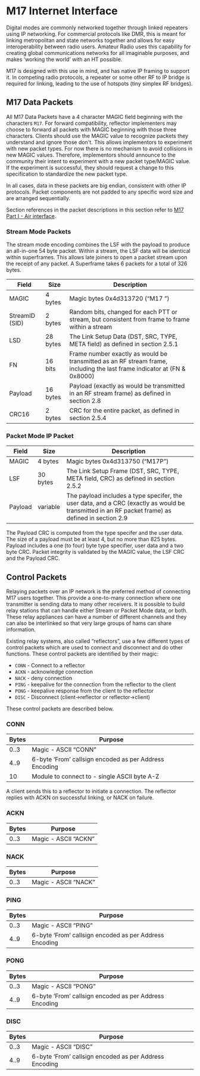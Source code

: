 # M17 Internet Interface

Digital modes are commonly networked together through linked repeaters using IP networking.
For commercial protocols like DMR, this is meant for linking metropolitan and state networks
together and allows for easy interoperability between radio users. Amateur Radio uses this
capability for creating global communications networks for all imaginable purposes, and makes
‘working the world’ with an HT possible.

M17 is designed with this use in mind, and has native IP framing to support it.
In competing radio protocols, a repeater or some other RF to IP bridge is required for linking,
leading to the use of hotspots (tiny simplex RF bridges).

## M17 Data Packets

All M17 Data Packets have a 4 character MAGIC field beginning with the characters `M17`. For forward compatibility, reflector implementers may choose to forward all packets with MAGIC beginning with those three characters. Clients should use the MAGIC value to recognize packets they understand and ignore those don't. This allows implementors to experiment with new packet types. For now there is no mechanism to avoid collisions in new MAGIC values. Therefore, implementors should announce to the community their intent to experiment with a new packet type/MAGIC value. If the experiment is successful, they should request a change to this specification to standardize the new packet type.

In all cases, data in these packets are big endian, consistent with other IP protocols. Packet components are not padded to any specific word size and are arranged sequentially.

Section references in the packet descriptions in this section refer to [M17 Part I - Air interface](https://spec.m17project.org/).

### Stream Mode Packets

The stream mode encoding combines the LSF with the payload to produce an all-in-one 54 byte packet. Within a stream, the LSF data will be identical within superframes. This allows late joiners to open a packet stream upon the receipt of any packet. A Superframe takes 6 packets for a total of 326 bytes.

| Field          | Size     | Description              |
|----------------|----------|--------------------------|
| MAGIC          | 4 bytes  | Magic bytes 0x4d313720 (“M17 ”)
| StreamID (SID) | 2 bytes  | Random bits, changed for each PTT or stream, but consistent from frame to frame within a stream
| LSD            | 28 bytes | The Link Setup Data (DST, SRC, TYPE, META field) as defined in section 2.5.1
| FN             | 16 bits  | Frame number exactly as would be transmitted as an RF stream frame, including the last frame indicator at (FN & 0x8000)
| Payload        | 16 bytes | Payload (exactly as would be transmitted in an RF stream frame) as defined in section 2.8
| CRC16          | 2 bytes  | CRC for the entire packet, as defined in section 2.5.4

### Packet Mode IP Packet

| Field          | Size     | Description              |
|----------------|----------|--------------------------|
| MAGIC          | 4 bytes  | Magic bytes 0x4d313750 (“M17P”)
| LSF            | 30 bytes | The Link Setup Frame (DST, SRC, TYPE, META field, CRC) as defined in section 2.5.2
| Payload        | variable | The payload includes a type specifer, the user data, and a CRC (exactly as would be transmitted in an RF packet frame) as defined in section 2.9

The Payload CRC is computed from the type specifer and the user data. The size of a payload
must be at least 4, but no more than 825 bytes. Payload includes a one (to four) byte type
specifier, user data and a two byte CRC. Packet integrity is validated by the MAGIC value, the
LSF CRC and the Payload CRC.

## Control Packets

Relaying packets over an IP network is the preferred method of connecting M17 users together. This provide a one-to-many connection where one transmitter is sending data to many other receivers. It is possible to build relay stations that can handle either Stream or Packet Mode data, or both. These relay appliances can have a number of different channels and they can also be interlinked so that very large groups of hams can share information.

Existing relay systems, also called “reflectors”, use a few different types of control packets which are used to connect and disconnect and do other functions. These control packets are identified by their magic:

* `CONN` - Connect to a reflector
* `ACKN` - acknowledge connection
* `NACK` - deny connection
* `PING` - keepalive for the connection from the reflector to the client
* `PONG` - keepalive response from the client to the reflector
* `DISC` - Disconnect (client->reflector or reflector->client)

These control packets are described below.

### CONN
| Bytes | Purpose
|-------|----------------------
| 0..3  | Magic - ASCII “CONN”
| 4..9  | 6-byte ‘From’ callsign encoded as per Address Encoding
| 10    | Module to connect to - single ASCII byte A-Z

A client sends this to a reflector to initiate a connection. The reflector replies with ACKN on
successful linking, or NACK on failure.

### ACKN
| Bytes | Purpose
|-------|----------------------
| 0..3  | Magic - ASCII “ACKN”

### NACK
| Bytes | Purpose
|-------|----------------------
| 0..3  | Magic - ASCII “NACK”

### PING
| Bytes | Purpose
|-------|----------------------
| 0..3  | Magic - ASCII “PING”
| 4..9  | 6-byte ‘From’ callsign encoded as per Address Encoding

### PONG
| Bytes | Purpose
|-------|----------------------
| 0..3  | Magic - ASCII “PONG”
| 4..9  | 6-byte ‘From’ callsign encoded as per Address Encoding

### DISC
| Bytes | Purpose
|-------|----------------------
| 0..3  | Magic - ASCII “DISC”
| 4..9  | 6-byte ‘From’ callsign encoded as per Address Encoding
